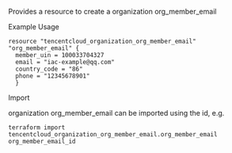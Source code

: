 Provides a resource to create a organization org_member_email

Example Usage

```hcl
resource "tencentcloud_organization_org_member_email" "org_member_email" {
  member_uin = 100033704327
  email = "iac-example@qq.com"
  country_code = "86"
  phone = "12345678901"
  }
```

Import

organization org_member_email can be imported using the id, e.g.

```
terraform import tencentcloud_organization_org_member_email.org_member_email org_member_email_id
```